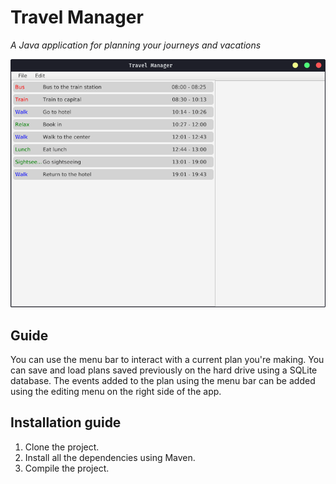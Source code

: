 # Travel Manager
*A Java application for planning your journeys and vacations*

![A screenshot](screenshot.png)

## Guide
You can use the menu bar to interact with a current plan you're making.
You can save and load plans saved previously on the hard drive using a SQLite database.
The events added to the plan using the menu bar can be added using the editing menu on the right side of the app.

## Installation guide
1. Clone the project.
2. Install all the dependencies using Maven.
3. Compile the project.